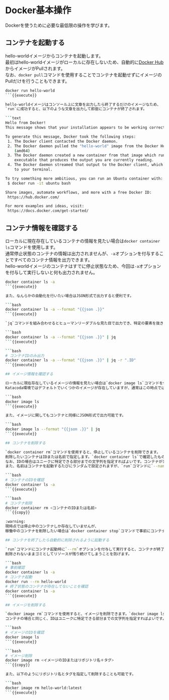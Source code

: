 # Docker基本操作

Dockerを使うために必要な最低限の操作を学びます。

## コンテナを起動する

hello-worldイメージからコンテナを起動します。  
最初はhello-worldイメージがローカルに存在しないため、自動的に[Docker Hub](https://hub.docker.com/search?q=&type=image)からイメージがPullされます。  
なお、`docker pull`コマンドを使用することでコンテナを起動せずにイメージのPullだけを行うこともできます。

```bash
docker run hello-world
```{{execute}}

hello-worldイメージはコンソール上に文章を出力したら終了するだけのイメージなため、
`run`に成功すると、以下のような文章を出力して即座にコンテナが終了されます。

```text
Hello from Docker!
This message shows that your installation appears to be working correctly.

To generate this message, Docker took the following steps:
 1. The Docker client contacted the Docker daemon.
 2. The Docker daemon pulled the "hello-world" image from the Docker Hub.
    (amd64)
 3. The Docker daemon created a new container from that image which runs the
    executable that produces the output you are currently reading.
 4. The Docker daemon streamed that output to the Docker client, which sent it
    to your terminal.

To try something more ambitious, you can run an Ubuntu container with:
 $ docker run -it ubuntu bash

Share images, automate workflows, and more with a free Docker ID:
 https://hub.docker.com/

For more examples and ideas, visit:
 https://docs.docker.com/get-started/
```

## コンテナ情報を確認する

ローカルに現在存在しているコンテナの情報を見たい場合は`docker container ls`コマンドを使用します。  
通常停止状態のコンテナの情報は出力されませんが、`-a`オプションを付与することですべてのコンテナ情報を出力できます。  
hello-worldイメージのコンテナはすでに停止状態なため、今回は`-a`オプションを付与して実行しないと何も出力されません。

```bash
docker container ls -a
```{{execute}}

また、なんらかの自動化を行いたい場合はJSON形式で出力すると便利です。

```bash
docker container ls -a --format "{{json .}}"
```{{execute}}

`jq`コマンドを組み合わせるとヒューマンリーダブルな見た目で出力でき、特定の要素を抜き出すことも容易になります。

```bash
docker container ls -a --format "{{json .}}" | jq
```{{execute}}

```bash
# コンテナIDのみ出力
docker container ls -a --format "{{json .}}" | jq -r ".ID"
```{{execute}}

## イメージ情報を確認する

ローカルに現在存在しているイメージの情報を見たい場合は`docker image ls`コマンドを使用します。  
Katacoda環境ではデフォルトでいくつかのイメージが存在していますが、通常はこの時点ではhello-worldイメージのみが存在していることを確認できます。

```bash
docker image ls
```{{execute}}

また、イメージに関してもコンテナと同様にJSON形式で出力可能です。

```bash
docker image ls --format "{{json .}}" | jq
```{{execute}}

## コンテナを削除する

`docker container rm`コマンドを使用すると、停止しているコンテナを削除できます。  
削除したいコンテナはIDまたは名前で指定します。`docker container ls`で確認したものを指定してください。  
なお、IDの場合はユニークに特定できる部分までの文字列を指定すればよいです。コンテナが1つだけの場合は1文字でも削除できます。  
また、名前はコンテナを起動するたびにランダムで設定されますが、`run`コマンドに`--name`オプションを付与して実行すると任意の名前で起動することが可能です。

```bash
# コンテナのIDを確認
docker container ls -a
```{{execute}}

```bash
# コンテナ削除
docker container rm <コンテナのIDまたは名前>
```{{copy}}

:warning:  
現時点では停止中のコンテナしか存在していませんが、
稼働中のコンテナを削除したい場合は`docker container stop`コマンドで事前にコンテナを停止するか、`docker image rm`コマンドに`-f`オプションを付与して実行する必要があります。

## コンテナを終了したら自動的に削除されるように起動する

`run`コマンドにコンテナ起動時に`--rm`オプションを付与して実行すると、コンテナが終了したときに自動的に削除されるようになります。  
削除されないままゴミとしてリソースが残り続けてしまうことを防げます。

```bash
# 事前確認
docker container ls -a
# コンテナ起動
docker run --rm hello-world
# 終了状態のコンテナが存在してないことを確認
docker container ls -a
```{{execute}}

## イメージを削除する

`docker image rm`コマンドを使用すると、イメージを削除できます。`docker image ls`で確認したイメージIDを指定してください。  
コンテナの場合と同じく、IDはユニークに特定できる部分までの文字列を指定すればよいです。

```bash
# イメージのIDを確認
docker image ls
```{{execute}}

```bash
# イメージ削除
docker image rm <イメージのIDまたはリポジトリ名＋タグ>
```{{copy}}

また、以下のようにリポジトリ名とタグを指定して削除することも可能です。

```bash
docker image rm hello-world:latest
```{{execute}}
